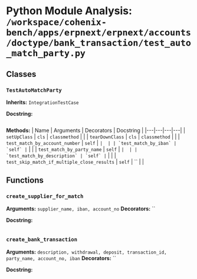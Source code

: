 # Python Module Analysis: `/workspace/cohenix-bench/apps/erpnext/erpnext/accounts/doctype/bank_transaction/test_auto_match_party.py`

## Classes

### `TestAutoMatchParty`
**Inherits:** `IntegrationTestCase`


**Docstring:**
```

```

**Methods:**
| Name | Arguments | Decorators | Docstring |
|---|---|---|---|
| `setUpClass` | `cls` | `classmethod` |  |
| `tearDownClass` | `cls` | `classmethod` |  |
| `test_match_by_account_number` | `self` | `` |  |
| `test_match_by_iban` | `self` | `` |  |
| `test_match_by_party_name` | `self` | `` |  |
| `test_match_by_description` | `self` | `` |  |
| `test_skip_match_if_multiple_close_results` | `self` | `` |  |





## Functions

### `create_supplier_for_match`
**Arguments:** `supplier_name, iban, account_no`
**Decorators:** ``

**Docstring:**
```

```
### `create_bank_transaction`
**Arguments:** `description, withdrawal, deposit, transaction_id, party_name, account_no, iban`
**Decorators:** ``

**Docstring:**
```

```

